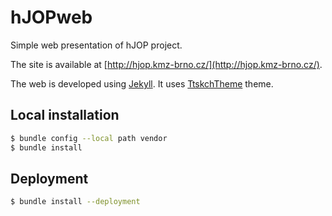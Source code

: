 # hJOPweb

Simple web presentation of hJOP project.

The site is available at [http://hjop.kmz-brno.cz/](http://hjop.kmz-brno.cz/).

The web is developed using [Jekyll](https://jekyllrb.com/). It uses
[TtskchTheme](https://github.com/ttskch/jekyll-ttskch-theme) theme.

## Local installation

```bash
$ bundle config --local path vendor
$ bundle install
```

## Deployment

```bash
$ bundle install --deployment
```
